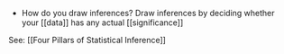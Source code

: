 - How do you draw inferences?
	Draw inferences by deciding whether your [[data]] has any actual [[significance]]

See: [[Four Pillars of Statistical Inference]]
